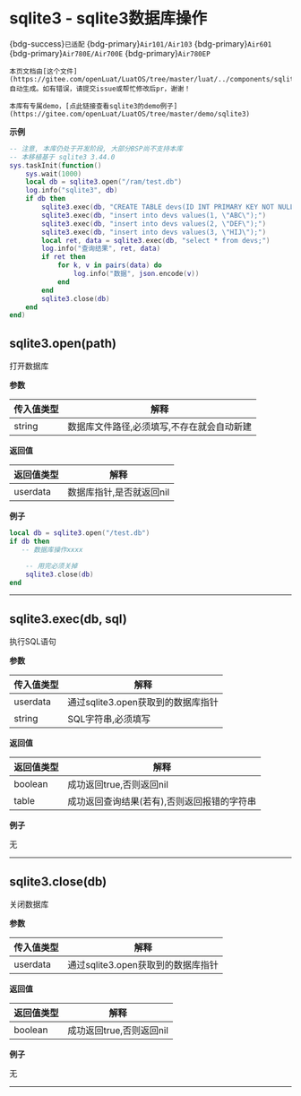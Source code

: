 # sqlite3 - sqlite3数据库操作

{bdg-success}`已适配` {bdg-primary}`Air101/Air103` {bdg-primary}`Air601` {bdg-primary}`Air780E/Air700E` {bdg-primary}`Air780EP`

```{note}
本页文档由[这个文件](https://gitee.com/openLuat/LuatOS/tree/master/luat/../components/sqlite3/binding/luat_lib_sqlite.c)自动生成。如有错误，请提交issue或帮忙修改后pr，谢谢！
```

```{tip}
本库有专属demo，[点此链接查看sqlite3的demo例子](https://gitee.com/openLuat/LuatOS/tree/master/demo/sqlite3)
```

**示例**

```lua
-- 注意, 本库仍处于开发阶段, 大部分BSP尚不支持本库
-- 本移植基于 sqlite3 3.44.0
sys.taskInit(function()
    sys.wait(1000)
    local db = sqlite3.open("/ram/test.db")
    log.info("sqlite3", db)
    if db then
        sqlite3.exec(db, "CREATE TABLE devs(ID INT PRIMARY KEY NOT NULL, name CHAR(50));")
        sqlite3.exec(db, "insert into devs values(1, \"ABC\");")
        sqlite3.exec(db, "insert into devs values(2, \"DEF\");")
        sqlite3.exec(db, "insert into devs values(3, \"HIJ\");")
        local ret, data = sqlite3.exec(db, "select * from devs;")
        log.info("查询结果", ret, data)
        if ret then
            for k, v in pairs(data) do
                log.info("数据", json.encode(v))
            end
        end
        sqlite3.close(db)
    end
end)

```

## sqlite3.open(path)



打开数据库

**参数**

|传入值类型|解释|
|-|-|
|string|数据库文件路径,必须填写,不存在就会自动新建|

**返回值**

|返回值类型|解释|
|-|-|
|userdata|数据库指针,是否就返回nil|

**例子**

```lua
local db = sqlite3.open("/test.db")
if db then
   -- 数据库操作xxxx

    -- 用完必须关掉
    sqlite3.close(db)
end

```

---

## sqlite3.exec(db, sql)



执行SQL语句

**参数**

|传入值类型|解释|
|-|-|
|userdata|通过sqlite3.open获取到的数据库指针|
|string|SQL字符串,必须填写|

**返回值**

|返回值类型|解释|
|-|-|
|boolean|成功返回true,否则返回nil|
|table|成功返回查询结果(若有),否则返回报错的字符串|

**例子**

无

---

## sqlite3.close(db)



关闭数据库

**参数**

|传入值类型|解释|
|-|-|
|userdata|通过sqlite3.open获取到的数据库指针|

**返回值**

|返回值类型|解释|
|-|-|
|boolean|成功返回true,否则返回nil|

**例子**

无

---

